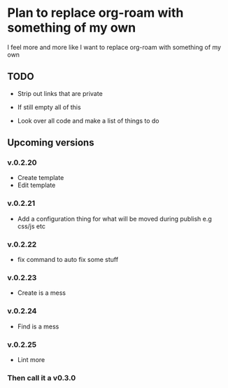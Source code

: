 # Plan to replace org-roam with something of my own
I feel more and more like I want to replace org-roam with something of my own

## TODO
- Strip out links that are private

- If still empty all of this
- Look over all code and make a list of things to do

## Upcoming versions
### v.0.2.20
- Create template
- Edit template
### v.0.2.21
- Add a configuration thing for what will be moved during publish e.g css/js etc
### v.0.2.22
- fix command to auto fix some stuff
### v.0.2.23
- Create is a mess
### v.0.2.24
- Find is a mess
### v.0.2.25
- Lint more
### Then call it a v0.3.0